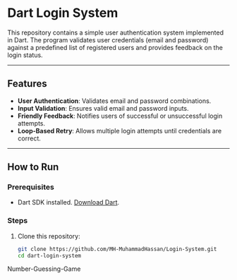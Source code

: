 # Dart Login System  

This repository contains a simple user authentication system implemented in Dart. The program validates user credentials (email and password) against a predefined list of registered users and provides feedback on the login status.

---

## Features  
- **User Authentication**: Validates email and password combinations.
- **Input Validation**: Ensures valid email and password inputs.
- **Friendly Feedback**: Notifies users of successful or unsuccessful login attempts.
- **Loop-Based Retry**: Allows multiple login attempts until credentials are correct.

---

## How to Run  

### Prerequisites  
- Dart SDK installed. [Download Dart](https://dart.dev/get-dart).  

### Steps  
1. Clone this repository:  
   ```bash
   git clone https://github.com/MH-MuhammadHassan/Login-System.git
   cd dart-login-system

Number-Guessing-Game
